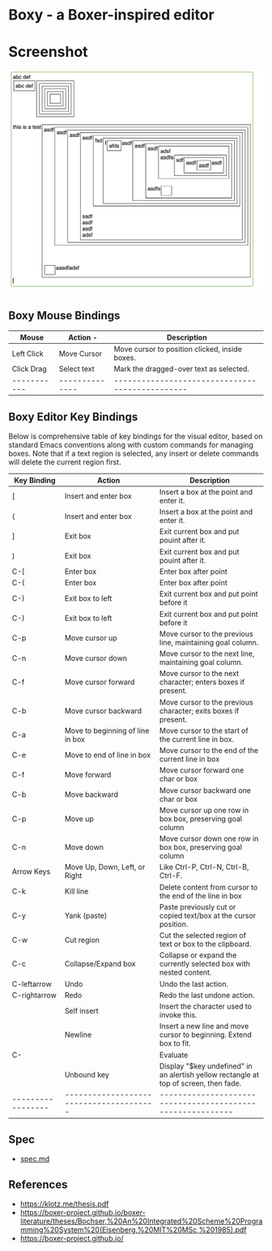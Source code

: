 # Boxy - a Boxer-inspired editor

# Screenshot

![docs/screenshot.png](docs/screenshot.png)

## Boxy Mouse Bindings
| **Mouse**  | **Action** -| **Description**                              |
|------------|-------------|----------------------------------------------|
| Left Click | Move Cursor |Move cursor to position clicked, inside boxes.|
| Click Drag | Select text |Mark the dragged-over text as selected.       |
|-----------|--------------|-----------------------------------------------|

## Boxy Editor Key Bindings
Below is comprehensive table of key bindings for the visual editor, based on standard Emacs conventions along with custom commands for managing boxes.
Note that if a text region is selected, any insert or delete commands will delete the current region first.

| **Key Binding** | **Action**                            | **Description**                                          |
|-----------------|---------------------------------------|----------------------------------------------------------|
| [               | Insert and enter box                  | Insert a box at the point and enter it.                  |
| (               | Insert and enter box                  | Insert a box at the point and enter it.                  |
| ]               | Exit box                              | Exit current box and put pouint after it.                |
| )               | Exit box                              | Exit current box and put pouint after it.                |
| C-[             | Enter box                             | Enter box after point                  |
| C-(             | Enter box                             | Enter box after point                  |
| C-)             | Exit box to left                      | Exit current box and put point before it             |
| C-)             | Exit box to left                      | Exit current box and put point before it              |
| C-p             | Move cursor up                        | Move cursor to the previous line, maintaining goal column. |
| C-n             | Move cursor down                      | Move cursor to the next line, maintaining goal column.     |
| C-f             | Move cursor forward                   | Move cursor to the next character; enters boxes if present.|
| C-b             | Move cursor backward                  | Move cursor to the previous character; exits boxes if present. |
| C-a             | Move to beginning of line in box      | Move cursor to the start of the current line in box.       |
| C-e             | Move to end of line in box            | Move cursor to the end of the current line in box          |
| C-f             | Move forward                          | Move cursor forward one char or box          |
| C-b             | Move backward                         | Move cursor backward one char or box          |
| C-p             | Move up                               | Move cursor up one row in box box, preserving goal column          |
| C-n             | Move down                             | Move cursor down one row in box box, preserving goal column          |
| Arrow Keys      | Move Up, Down, Left, or Right         | Like Ctrl-P, Ctrl-N, Ctrl-B, Ctrl-F. |
| C-k             | Kill line                             | Delete content from cursor to the end of the line in box   |
| C-y             | Yank (paste)                          | Paste previously cut or copied text/box at the cursor position. |
| C-w             | Cut region                            | Cut the selected region of text or box to the clipboard.   |
| C-c             | Collapse/Expand box                   | Collapse or expand the currently selected box with nested content. |
| C-leftarrow     | Undo                                  | Undo the last action.                                      |
| C-rightarrow    | Redo                                  | Redo the last undone action.                               |
| <printingchar>  | Self insert                           | Insert the character used to invoke this.                  |
| <return>        | Newline                               | Insert a new line and move cursor to beginning. Extend box to fit. |
| C-|             | Evaluate                              | Send the text of the current row to the "evaluate" function and output the resulting box after a pipe symbol on the same line.  |
| <unbound key>   | Unbound key                           | Display "$key undefined" in an alertish yellow rectangle at top of screen, then fade.|
|-----------------|---------------------------------------|----------------------------------------------------------|

## Spec
- [spec.md](spec.md)

## References
- https://klotz.me/thesis.pdf
- https://boxer-project.github.io/boxer-literature/theses/Bochser,%20An%20Integrated%20Scheme%20Programming%20System%20(Eisenberg,%20MIT%20MSc,%201985).pdf
- https://boxer-project.github.io/

